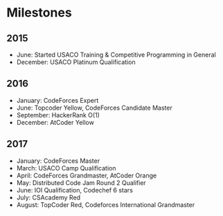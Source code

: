 # Milestones

## 2015

 * June: Started USACO Training & Competitive Programming in General
 * December: USACO Platinum Qualification

## 2016

 * January: CodeForces Expert
 * June: Topcoder Yellow, CodeForces Candidate Master
 * September: HackerRank O(1)
 * December: AtCoder Yellow

## 2017
 * January: CodeForces Master
 * March: USACO Camp Qualification
 * April: CodeForces Grandmaster, AtCoder Orange
 * May: Distributed Code Jam Round 2 Qualifier
 * June: IOI Qualification, Codechef 6 stars
 * July: CSAcademy Red
 * August: TopCoder Red, Codeforces International Grandmaster


